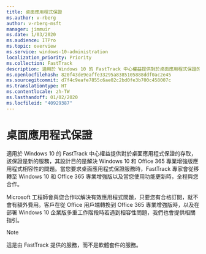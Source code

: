 ```yaml
---
title: 桌面應用程式保證
ms.author: v-rberg
author: v-rberg-msft
manager: jimmuir
ms.date: 1/03/2020
ms.audience: ITPro
ms.topic: overview
ms.service: windows-10-administration
localization_priority: Priority
ms.collection: FastTrack
description: 適用於 Windows 10 的 FastTrack 中心權益提供對於桌面應用程式保證的存取，該保證為服務，其設計目的是解決 Windows 10 和 Office 365 專業增強版應用程式相容性的問題。
ms.openlocfilehash: 820f43de9eaffe33295a8385105888ddf0ac2e45
ms.sourcegitcommit: d7f4c9eafe7855c6ae02c2bd0fe3b700c458007c
ms.translationtype: HT
ms.contentlocale: zh-TW
ms.lasthandoff: 01/02/2020
ms.locfileid: "40929387"
---
```

# <a name="desktop-app-assure"></a>桌面應用程式保證

適用於 Windows 10 的 FastTrack 中心權益提供對於桌面應用程式保證的存取，該保證是新的服務，其設計目的是解決 Windows 10 和 Office 365 專業增強版應用程式相容性的問題。當您要求桌面應用程式保證服務時，FastTrack 專家會從移轉至 Windows 10 和 Office 365 專業增強版以及當您使用功能更新時，全程與您合作。 

Microsoft 工程師會與您合作以解決有效應用程式問題，只要您有合格訂閱，就不會有額外費用。客戶在從 Office 用戶端轉換到 Office 365 專業增強版時，以及在部署 Windows 10 企業版多重工作階段時若遇到相容性問題，我們也會提供相關指引。 

  > [!NOTE]
> 這是由 FastTrack 提供的服務，而不是軟體套件的服務。

    

 
